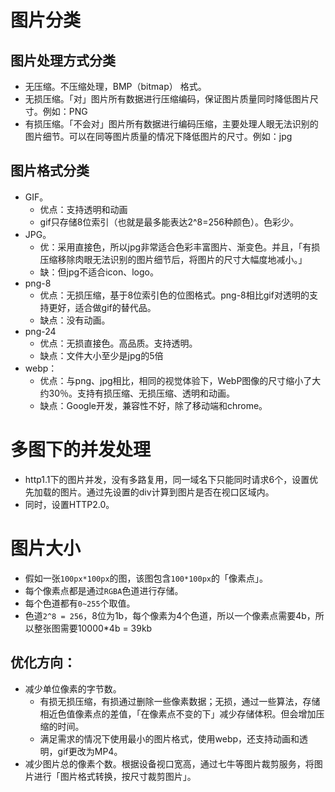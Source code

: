 # 图片分类

## 图片处理方式分类

- 无压缩。不压缩处理，BMP（bitmap） 格式。
- 无损压缩。「对」图片所有数据进行压缩编码，保证图片质量同时降低图片尺寸。例如：PNG
- 有损压缩。「不会对」图片所有数据进行编码压缩，主要处理人眼无法识别的图片细节。可以在同等图片质量的情况下降低图片的尺寸。例如：jpg

## 图片格式分类
- GIF。
  - 优点：支持透明和动画
  - gif只存储8位索引（也就是最多能表达2^8=256种颜色）。色彩少。
- JPG。
  - 优：采用直接色，所以jpg非常适合色彩丰富图片、渐变色。并且，「有损压缩移除肉眼无法识别的图片细节后，将图片的尺寸大幅度地减小。」
  - 缺：但jpg不适合icon、logo。
- png-8
  - 优点：无损压缩，基于8位索引色的位图格式。png-8相比gif对透明的支持更好，适合做gif的替代品。
  - 缺点：没有动画。
- png-24
  - 优点：无损直接色。高品质。支持透明。
  - 缺点：文件大小至少是jpg的5倍
- webp：
  - 优点：与png、jpg相比，相同的视觉体验下，WebP图像的尺寸缩小了大约30％。支持有损压缩、无损压缩、透明和动画。
  - 缺点：Google开发，兼容性不好，除了移动端和chrome。

# 多图下的并发处理

- http1.1下的图片并发，没有多路复用，同一域名下只能同时请求6个，设置优先加载的图片。通过先设置的div计算到图片是否在视口区域内。
- 同时，设置HTTP2.0。

# 图片大小

- 假如一张`100px*100px`的图，该图包含`100*100px`的「像素点」。
- 每个像素点都是通过`RGBA`色道进行存储。
- 每个色道都有`0~255`个取值。
- 色道`2^8 = 256`，8位为1b，每个像素为4个色道，所以一个像素点需要4b，所以整张图需要10000*4b = 39kb

## 优化方向：
- 减少单位像素的字节数。
  - 有损无损压缩，有损通过删除一些像素数据；无损，通过一些算法，存储相近色值像素点的差值，「在像素点不变的下」减少存储体积。但会增加压缩的时间。
  - 满足需求的情况下使用最小的图片格式，使用webp，还支持动画和透明，gif更改为MP4。
- 减少图片总的像素个数。根据设备视口宽高，通过七牛等图片裁剪服务，将图片进行「图片格式转换，按尺寸裁剪图片」。
